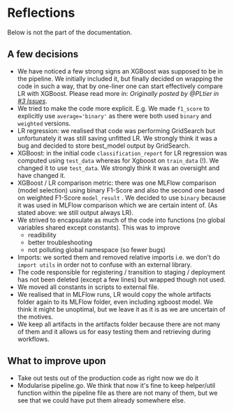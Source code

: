 # Reflections

Below is not the part of the documentation.

## A few decisions

- We have noticed a few strong signs an XGBoost was supposed to be in the pipeline. We initially included it, but finally decided on wrapping the code in such a way, that by one-liner one can start effectively compare LR with XGBoost. Please read more in: _Originally posted by @PLtier in [#3 Issues](https://github.com/PLtier/github-dagger-workflow-project/issues/3#issuecomment-2551304436)_.
- We tried to make the code more explicit. E.g. We made `f1_score` to explicitly use `average='binary'` as there were both used `binary` and `weighted` versions.
- LR regression: we realised that code was performing GridSearch but unfortunately it was still saving unfitted LR. We strongly think it was a bug and decided to store best_model output by GridSearch.
- XGBoost: in the initial code `classification_report` for LR regression was computed using `test_data` whereas for Xgboost on `train_data` (!). We changed it to use `test_data`. We strongly think it was an oversight and have changed it.
- XGBoost / LR comparison metric: there was one MLFlow comparison (model selection) using binary F1-Score and also the second one based on weighted F1-Score `model_result` . We decided to use `binary` because it was used in MLFlow comparison which we are certain intent of. (As stated above: we still output always LR).
- We strived to encapsulate as much of the code into functions (no global variables shared except constants). This was to improve
  - readibility
  - better troubleshooting
  - not polluting global namespace (so fewer bugs)
- Imports: we sorted them and removed relative imports i.e. we don't do `import utils` in order not to confuse with an external library.
- The code responsible for registering / transition to staging / deployment has not been deleted (except a few lines) but wrapped though not used.
- We moved all constants in scripts to external file.
- We realised that in MLFlow runs, LR would copy the whole artifacts folder again to its MLFlow folder, even including xgboost model. We think it might be unoptimal, but we leave it as it is as we are uncertain of the motives.
- We keep all artifacts in the artifacts folder because there are not many of them and it allows us for easy testing them and retrieving during workflows.

## What to improve upon

- Take out tests out of the production code as right now we do it
- Modularise pipeline.go. We think that now it's fine to keep helper/util function within the pipeline file as there are not many of them, but we see that we could have put them already somewhere else.
